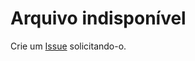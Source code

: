 # Arquivo indisponível 

Crie um [Issue](https://github.com/lucasmoschen/ta-sessions/issues/new) solicitando-o.